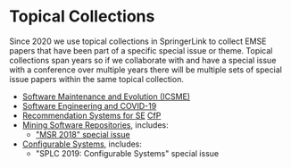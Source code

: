 # Topical Collections

Since 2020 we use topical collections in SpringerLink to collect EMSE papers that have been part of a specific special issue or theme. Topical collections span years so if we collaborate with and have a special issue with a conference over multiple years there will be multiple sets of special issue papers within the same topical collection.

- [Software Maintenance and Evolution (ICSME)](https://link.springer.com/journal/10664/topicalCollection/AC_5d141952815bafc948e5e58d46999856)
- [Software Engineering and COVID-19](https://link.springer.com/journal/10664/topicalCollection/AC_25c1c606501879a30bd4d36a79c33185)
- [Recommendation Systems for SE](https://link.springer.com/journal/10664/topicalCollection/AC_2b6e753d659024e20b5a9773a6c59f3e) [CfP](2020_SI_on_Recommendation_Systems_for_SE.md)
- [Mining Software Repositories](https://link.springer.com/journal/10664/topicalCollection/AC_7c31a7fcd015277aae09a92c921e61dd), includes:
  - ["MSR 2018" special issue](https://link.springer.com/article/10.1007/s10664-020-09817-8)
- [Configurable Systems](https://link.springer.com/journal/10664/topicalCollection/AC_3ba22f0f9abaf89baba241230058512d), includes:
  - "SPLC 2019: Configurable Systems" special issue